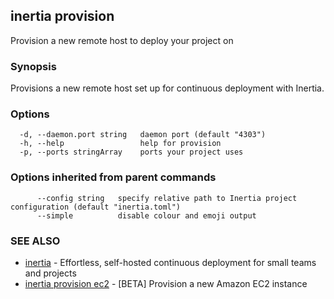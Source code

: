 ## inertia provision

Provision a new remote host to deploy your project on

### Synopsis

Provisions a new remote host set up for continuous deployment with Inertia.

### Options

```
  -d, --daemon.port string   daemon port (default "4303")
  -h, --help                 help for provision
  -p, --ports stringArray    ports your project uses
```

### Options inherited from parent commands

```
      --config string   specify relative path to Inertia project configuration (default "inertia.toml")
      --simple          disable colour and emoji output
```

### SEE ALSO

* [inertia](inertia.md)	 - Effortless, self-hosted continuous deployment for small teams and projects
* [inertia provision ec2](inertia_provision_ec2.md)	 - [BETA] Provision a new Amazon EC2 instance

